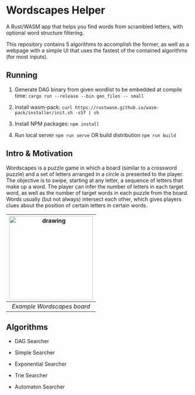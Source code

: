 # Wordscapes Helper

A Rust/WASM app that helps you find words from scrambled letters, with optional word structure filtering.

This repository contains 5 algorithms to accomplish the former, as well as a webpage with a simple UI that uses the fastest of the contained algorithms (for most inputs).

## Running

1. Generate DAG binary from given wordlist to be embedded at compile time: `cargo run --release --bin gen_files -- small`

2. install wasm-pack: `curl https://rustwasm.github.io/wasm-pack/installer/init.sh -sSf | sh`

3. Install NPM packages: `npm install`

4. Run local server `npm run serve` OR build distribution `npm run build`

## Intro & Motivation

Wordscapes is a puzzle game in which a board (similar to a crossword puzzle) and a set of letters arranged in a circle is presented to the player. The objective is to swipe, starting at any letter, a sequence of letters that make up a word. The player can infer the number of letters in each target word, as well as the number of target words in each puzzle from the board. Words usually (but not always) intersect each other, which gives players clues about the position of certain letters in certain words.

| <img src="drawing.jpg" alt="drawing" width="228"/> | 
|:--:| 
| *Example Wordscapes board* |

## Algorithms

- DAG Searcher

- Simple Searcher

- Exponential Searcher

- Trie Searcher

- Automaton Searcher
